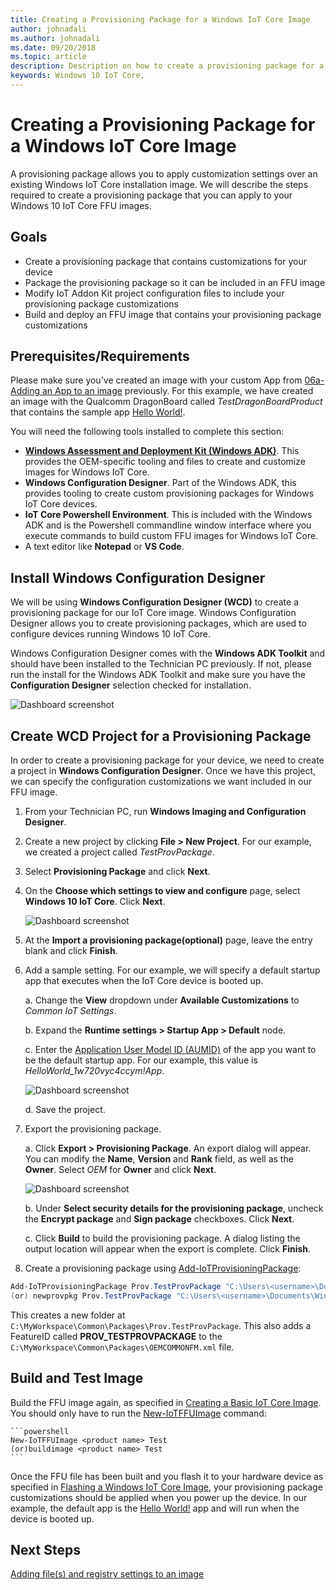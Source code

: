 ```yaml
---
title: Creating a Provisioning Package for a Windows IoT Core Image
author: johnadali
ms.author: johnadali
ms.date: 09/20/2018 
ms.topic: article 
description: Description on how to create a provisioning package for a Windows IoT Core Image
keywords: Windows 10 IoT Core, 
---
```


# Creating a Provisioning Package for a Windows IoT Core Image
A provisioning package allows you to apply customization settings over an existing Windows IoT Core installation image. We will describe the steps required to create a provisioning package that you can apply to your Windows 10 IoT Core FFU images.

## Goals
* Create a provisioning package that contains customizations for your device
* Package the provisioning package so it can be included in an FFU image
* Modify IoT Addon Kit project configuration files to include your provisioning package customizations
* Build and deploy an FFU image that contains your provisioning package customizations

## Prerequisites/Requirements
Please make sure you've created an image with your custom App from [06a-Adding an App to an image](06a-AddingApps.md) previously. For this example, we have created an image with the Qualcomm DragonBoard called *TestDragonBoardProduct* that contains the sample app [Hello World!](https://github.com/Microsoft/Windows-iotcore-samples/tree/master/Samples/HelloWorld).

You will need the following tools installed to complete this section:
* **[Windows Assessment and Deployment Kit (Windows ADK)](https://docs.microsoft.com/windows-hardware/get-started/adk-install#winADK)**. This provides the OEM-specific tooling and files to create and customize images for Windows IoT Core.
* **Windows Configuration Designer**. Part of the Windows ADK, this provides tooling to create custom provisioning packages for Windows IoT Core devices.
* **IoT Core Powershell Environment**. This is included with the Windows ADK and is the Powershell commandline window interface where you execute commands to build custom FFU images for Windows IoT Core.
* A text editor like **Notepad** or **VS Code**.

## Install Windows Configuration Designer
We will be using **Windows Configuration Designer (WCD)** to create a provisioning package for our IoT Core image. Windows Configuration Designer allows you to create provisioning packages, which are used to configure devices running Windows 10 IoT Core.

Windows Configuration Designer comes with the **Windows ADK Toolkit** and should have been installed to the Technician PC previously. If not, please run the install for the Windows ADK Toolkit and make sure you have the **Configuration Designer** selection checked for installation.

![Dashboard screenshot](../media/ManufacturingGuide/WindowsADKSetup.jpg)

## Create WCD Project for a Provisioning Package
In order to create a provisioning package for your device, we need to create a project in **Windows Configuration Designer**. Once we have this project, we can specify the configuration customizations we want included in our FFU image.

1. From your Technician PC, run **Windows Imaging and Configuration Designer**.
2. Create a new project by clicking **File > New Project**. For our example, we created a project called *TestProvPackage*.
3. Select **Provisioning Package** and click **Next**.
4. On the **Choose which settings to view and configure** page, select **Windows 10 IoT Core**. Click **Next**.

   ![Dashboard screenshot](../media/ManufacturingGuide/ProvPackage1.jpg)

5. At the **Import a provisioning package(optional)** page, leave the entry blank and click **Finish**.
6. Add a sample setting. For our example, we will specify a default startup app that executes when the IoT Core device is booted up.
   
   a. Change the **View** dropdown under **Available Customizations** to *Common IoT Settings*.

   b. Expand the **Runtime settings > Startup App > Default** node.

   c. Enter the [Application User Model ID (AUMID)](https://docs.microsoft.com/windows/configuration/find-the-application-user-model-id-of-an-installed-app) of the app you want to be the default startup app. For our example, this value is *HelloWorld_1w720vyc4ccym!App*.

   ![Dashboard screenshot](../media/ManufacturingGuide/ProvPackage2.jpg)
   
   d. Save the project.

7. Export the provisioning package.

   a. Click **Export > Provisioning Package**. An export dialog will appear. You can modify the **Name**, **Version** and **Rank** field, as well as the **Owner**. Select *OEM* for **Owner** and click **Next**.

   ![Dashboard screenshot](../media/ManufacturingGuide/ProvPackage3.jpg)

   b. Under **Select security details for the provisioning package**, uncheck the **Encrypt package** and **Sign package** checkboxes. Click **Next**.

   c. Click **Build** to build the provisioning package. A dialog listing the output location will appear when the export is complete. Click **Finish**.

8. Create a provisioning package using [Add-IoTProvisioningPackage](https://github.com/ms-iot/iot-adk-addonkit/blob/master/Tools/IoTCoreImaging/Docs/Add-IoTProvisioningPackage.md):

```powershell
Add-IoTProvisioningPackage Prov.TestProvPackage "C:\Users\<username>\Documents\Windows Imaging and Configuration Designer (WICD)\TestProvPackage\TestProvPackage.ppkg"
(or) newprovpkg Prov.TestProvPackage "C:\Users\<username>\Documents\Windows Imaging and Configuration Designer (WICD)\TestProvPackage\TestProvPackage.ppkg"
```
This creates a new folder at `C:\MyWorkspace\Common\Packages\Prov.TestProvPackage`.
This also adds a FeatureID called **PROV_TESTPROVPACKAGE** to the `C:\MyWorkspace\Common\Packages\OEMCOMMONFM.xml` file.

## Build and Test Image
Build the FFU image again, as specified in [Creating a Basic IoT Core Image](04-CreateBasicImage.md). You should only have to run the [New-IoTFFUImage](https://github.com/ms-iot/iot-adk-addonkit/blob/master/Tools/IoTCoreImaging/Docs/New-IoTFFUImage.md) command:

    ```powershell
    New-IoTFFUImage <product name> Test
    (or)buildimage <product name> Test 
    ```
Once the FFU file has been built and you flash it to your hardware device as specified in [Flashing a Windows IoT Core Image](05-FlashingImage.md), your provisioning package customizations should be applied when you power up the device. In our example, the default app is the [Hello World!](https://github.com/Microsoft/Windows-iotcore-samples/tree/master/Samples/HelloWorld) app and will run when the device is booted up.


## Next Steps
[Adding file(s) and registry settings to an image](06c-AddFileRegistrySettings.md)

